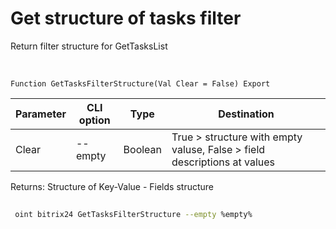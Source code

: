 ﻿---
sidebar_position: 26
---

# Get structure of tasks filter
 Return filter structure for GetTasksList


<br/>


`Function GetTasksFilterStructure(Val Clear = False) Export`

 | Parameter | CLI option | Type | Destination |
 |-|-|-|-|
 | Clear | --empty | Boolean | True > structure with empty valuse, False > field descriptions at values |

 
 Returns: Structure of Key-Value - Fields structure 





	


```sh title="CLI command example"
 
 oint bitrix24 GetTasksFilterStructure --empty %empty%

```


